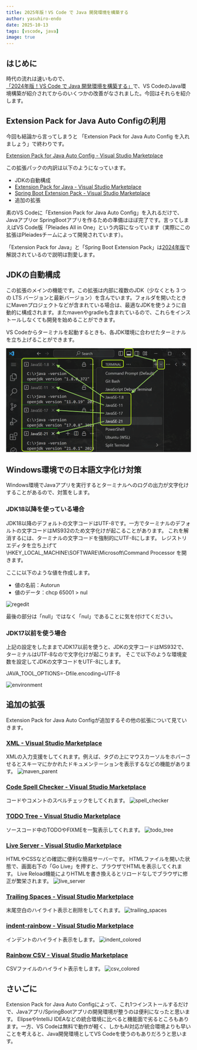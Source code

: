 ```yaml
---
title: 2025年版！VS Code で Java 開発環境を構築する
author: yasuhiro-endo
date: 2025-10-13
tags: [vscode, java]
image: true
---
```


## はじめに
時代の流れは速いもので、[「2024年版！VS Code で Java 開発環境を構築する」](https://developer.mamezou-tech.com/blogs/2024/07/18/write-java-with-vscode-2024/)で、VS CodeのJava環境構築が紹介されてからのいくつかの改善がなされました。今回はそれらを紹介します。


## Extension Pack for Java Auto Configの利用
今回も結論から言ってしまうと 「Extension Pack for Java Auto Config を入れましょう」で終わりです。

[Extension Pack for Java Auto Config - Visual Studio Marketplace](https://marketplace.visualstudio.com/items?itemName=Pleiades.java-extension-pack-jdk)

この拡張パックの内訳は以下のようになっています。
- JDKの自動構成
- [Extension Pack for Java - Visual Studio Marketplace](https://marketplace.visualstudio.com/items?itemName=vscjava.vscode-java-pack)
- [Spring Boot Extension Pack - Visual Studio Marketplace](https://marketplace.visualstudio.com/items?itemName=vmware.vscode-boot-dev-pack)
- 追加の拡張

素のVS Codeに「Extension Pack for Java Auto Config」を入れるだけで、Javaアプリor SpringBootアプリを作るための準備はほぼ完了です。言ってしまえばVS Code版「Pleiades All in One」という内容になっています（実際にこの拡張はPleiadesチームによって開発されています）。

「Extension Pack for Java」と「Spring Boot Extension Pack」は[2024年版](https://developer.mamezou-tech.com/blogs/2024/07/18/write-java-with-vscode-2024/)で解説されているので説明は割愛します。


## JDKの自動構成

この拡張のメインの機能です。この拡張は内部に複数のJDK（少なくとも 3 つの LTS バージョンと最新バージョン）を含んでいます。フォルダを開いたときにMavenプロジェクトなどが含まれている場合は、最適なJDKを使うように自動的に構成されます。またmavenやgradleも含まれているので、これらをインストールしなくても開発を始めることができます。

VS Codeからターミナルを起動するときも、各JDK環境に合わせたターミナルを立ち上げることができます。

![terminal](https://raw.githubusercontent.com/cypher256/java-extension-pack/main/image/terminal.png)

## Windows環境での日本語文字化け対策

Windows環境でJavaアプリを実行するとターミナルへのログの出力が文字化けすることがあるので、対策をします。

### JDK18以降を使っている場合

JDK18以降のデフォルトの文字コードはUTF-8です。一方でターミナルのデフォルトの文字コードはMS932のため文字化けが起こることがあります。
これを解消するには、ターミナルの文字コードを強制的にUTF-8にします。
レジストリエディタを立ち上げて
\HKEY_LOCAL_MACHINE\SOFTWARE\Microsoft\Command Processor
を開きます。

ここに以下のような値を作成します。
- 値の名前：Autorun
- 値のデータ：chcp 65001 > nul

![regedit](/img/blogs/2025/1013_write-java-with-vscode-2025/regedit.png)

最後の部分は「null」ではなく「nul」であることに気を付けてください。

### JDK17以前を使う場合

上記の設定をしたままでJDK17以前を使うと、JDKの文字コードはMS932で、ターミナルはUTF-8なので文字化けが起こります。
そこで以下のような環境変数を設定してJDKの文字コードをUTF-8にします。

JAVA_TOOL_OPTIONS=-Dfile.encoding=UTF-8

![environment](/img/blogs/2025/1013_write-java-with-vscode-2025/environment.png)


## 追加の拡張

Extension Pack for Java Auto Configが追加するその他の拡張について見ていきます。

### [XML - Visual Studio Marketplace](https://marketplace.visualstudio.com/items?itemName=redhat.vscode-xml)

XMLの入力支援をしてくれます。例えば、タグの上にマウスカーソルをホバーさせるとスキーマにかかれたドキュメンテーションを表示するなどの機能があります。
![maven_parent](/img/blogs/2025/1013_write-java-with-vscode-2025/maven_parent.png)

### [Code Spell Checker - Visual Studio Marketplace](https://marketplace.visualstudio.com/items?itemName=streetsidesoftware.code-spell-checker)

コードやコメントのスペルチェックをしてくれます。
![spell_checker](/img/blogs/2025/1013_write-java-with-vscode-2025/spell_checker.png)


### [TODO Tree - Visual Studio Marketplace](https://marketplace.visualstudio.com/items?itemName=Gruntfuggly.todo-tree)

ソースコード中のTODOやFIXMEを一覧表示してくれます。
![todo_tree](/img/blogs/2025/1013_write-java-with-vscode-2025/todo_tree.png)

### [Live Server - Visual Studio Marketplace](https://marketplace.visualstudio.com/items?itemName=ritwickdey.LiveServer)

HTMLやCSSなどの確認に便利な簡易サーバーです。
HTMLファイルを開いた状態で、画面右下の「Go Live」を押すと、ブラウザでHTMLを表示してくれます。
Live Reload機能によりHTMLを書き換えるとリロードなしでブラウザに修正が繁栄されます。
![live_server](/img/blogs/2025/1013_write-java-with-vscode-2025/live_server.png)


### [Trailing Spaces - Visual Studio Marketplace](https://marketplace.visualstudio.com/items?itemName=shardulm94.trailing-spaces)

末尾空白のハイライト表示と削除をしてくれます。
![trailing_spaces](/img/blogs/2025/1013_write-java-with-vscode-2025/trailing_spaces.png)


### [indent-rainbow - Visual Studio Marketplace](https://marketplace.visualstudio.com/items?itemName=oderwat.indent-rainbow)

インデントのハイライト表示をします。
![indent_colored](/img/blogs/2025/1013_write-java-with-vscode-2025/indent_colored.png)

### [Rainbow CSV - Visual Studio Marketplace](https://marketplace.visualstudio.com/items?itemName=mechatroner.rainbow-csv)

CSVファイルのハイライト表示をします。
![csv_colored](/img/blogs/2025/1013_write-java-with-vscode-2025/csv_colored.png)






## さいごに

Extension Pack for Java Auto Configによって、これ1つインストールするだけで、Javaアプリ/SpringBootアプリの開発環境が整うのは便利になったと思います。
ElipseやIntelliJ IDEAなどの統合環境に比べると機能面で劣るところもあります。一方、VS Codeは無料で動作が軽く、しかもAI対応が統合環境よりも早いことを考えると、Java開発環境としてVS Codeを使うのもありだろうと思います。


